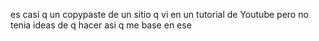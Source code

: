 es casi q un copypaste de un sitio q vi en un tutorial de Youtube pero no tenia ideas de q hacer asi q me base en ese
